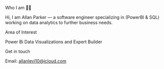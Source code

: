 Who I am 👨‍💻

Hi, I am Allan Parker — a software engineer specializing in (PowerBI & SQL) working on data analytics to further business needs. 

Area of Interest

Power Bi Data Visualizations and Expert Builder 

Get in touch

Email: allanlevi10@icloud.com
